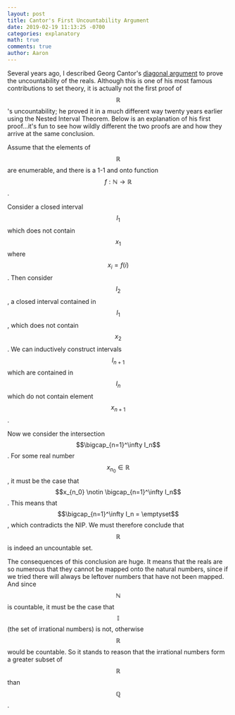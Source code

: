 ```yaml
---
layout: post
title: Cantor's First Uncountability Argument 
date: 2019-02-19 11:13:25 -0700
categories: explanatory 
math: true
comments: true
author: Aaron
---
```



Several years ago, I described Georg Cantor's [diagonal argument](https://aaroncheng.me/explanatory/2016/08/02/cantors-diagonal-argument.html) to prove the uncountability of the reals. Although this is one of his most famous contributions to set theory, it is actually not the first proof of $$\mathbb{R}$$'s uncountability; he proved it in a much different way twenty years earlier using the Nested Interval Theorem. Below is an explanation of his first proof...it's fun to see how wildly different the two proofs are and how they arrive at the same conclusion.  

Assume that the elements of $$\mathbb{R}$$ are enumerable, and there is a 1-1 and onto function $$f: \mathbb{N}\rightarrow\mathbb{R}$$.  

Consider a closed interval $$I_1$$ which does not contain $$x_1$$ where $$x_i=f(i)$$. Then consider $$I_2$$, a closed interval contained in $$I_1$$, which does not contain $$x_2$$. We can inductively construct intervals $$I_{n+1}$$ which are contained in $$I_n$$ which do not contain element $$x_{n+1}$$.  

Now we consider the intersection $$\bigcap_{n=1}^\infty I_n$$. For some real number $$x_{n_0} \in \mathbb{R}$$, it must be the case that $$x_{n_0} \notin \bigcap_{n=1}^\infty I_n$$. This means that $$\bigcap_{n=1}^\infty I_n = \emptyset$$, which contradicts the NIP. We must therefore conclude that $$\mathbb{R}$$ is indeed an uncountable set.  

The consequences of this conclusion are huge. It means that the reals are so numerous that they cannot be mapped onto the natural numbers, since if we tried there will always be leftover numbers that have not been mapped. And since $$\mathbb{N}$$ is countable, it must be the case that $$\mathbb{I}$$ (the set of irrational numbers) is not, otherwise $$\mathbb{R}$$ would be countable. So it stands to reason that the irrational numbers form a greater subset of $$\mathbb{R}$$ than $$\mathbb{Q}$$.